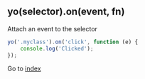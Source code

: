 ## yo(selector).on(event, fn) 

Attach an event to the selector

```javascript
yo('.myclass').on('click', function (e) {
    console.log('Clicked');
});
```


Go to [index](index.md)